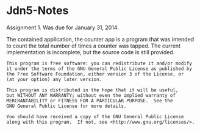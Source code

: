 Jdn5-Notes
==========

Assignment 1.  Was due for January 31, 2014.

The contained application, the counter app is a program that was intended
to count the total number of times a counter was tapped.  The current implementation
is incomplete, but the source code is still provided.


    This program is free software: you can redistribute it and/or modify
    it under the terms of the GNU General Public License as published by
    the Free Software Foundation, either version 3 of the License, or
    (at your option) any later version.

    This program is distributed in the hope that it will be useful,
    but WITHOUT ANY WARRANTY; without even the implied warranty of
    MERCHANTABILITY or FITNESS FOR A PARTICULAR PURPOSE.  See the
    GNU General Public License for more details.

    You should have received a copy of the GNU General Public License
    along with this program.  If not, see <http://www.gnu.org/licenses/>.
